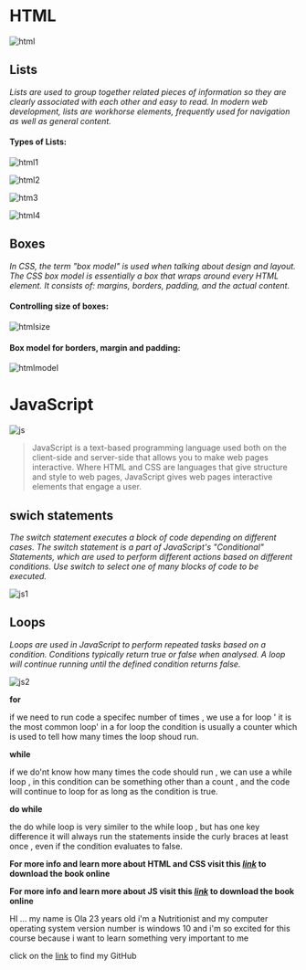 # HTML 
![html](https://tdftips.com/wp-content/uploads/2021/04/aumentar-sangria-wordpress.jpg)
## **Lists**

*Lists are used to group together related pieces of information so they are clearly associated with each other and easy to read. In modern web development, lists are workhorse elements, frequently used for navigation as well as general content.*

#### Types of Lists:
![html1](https://i2.wp.com/www.tutorialbrain.com/wp-content/uploads/2019/01/ordered-list.jpg?fit=474%2C397&ssl=1)

![html2](https://image.slidesharecdn.com/htmllist-100712013133-phpapp01/95/html-list-12-728.jpg?cb=1278898356
)

![htm3](https://i0.wp.com/www.tutorialbrain.com/wp-content/uploads/2019/01/Unordered-List.jpg?fit=474%2C397&ssl=1
)

![html4](https://image.slidesharecdn.com/creatinglists-161113230406/95/creating-lists-13-638.jpg?cb=1479078418
)

## **Boxes**

*In CSS, the term "box model" is used when talking about design and layout.
The CSS box model is essentially a box that wraps around every HTML element. It consists of: margins, borders, padding, and the actual content.*


#### Controlling size of boxes:
![htmlsize](https://codebridgeplus.com/wp-content/uploads/css-height.jpg
)

#### Box model for borders, margin and padding:
![htmlmodel](https://www.kirupa.com/html5/images/chrome_dev_tools2.png
)

# JavaScript
![js](https://miro.medium.com/max/3840/1*uZ094Kxwv_qLih3tn9AZ6Q.jpeg
)

>JavaScript is a text-based programming language used both on the client-side and server-side that allows you to make web pages interactive. Where HTML and CSS are languages that give structure and style to web pages, JavaScript gives web pages interactive elements that engage a user.


## **swich statements**

*The switch statement executes a block of code depending on different cases. The switch statement is a part of JavaScript's "Conditional" Statements, which are used to perform different actions based on different conditions. Use switch to select one of many blocks of code to be executed.*

![js1](https://images.slideplayer.com/19/5803798/slides/slide_2.jpg
)

## **Loops**

*Loops are used in JavaScript to perform repeated tasks based on a condition. Conditions typically return true or false when analysed. A loop will continue running until the defined condition returns false.*

![js2](https://www.javascripttutorial.net/wp-content/uploads/2020/01/JavaScript-for-Loop.png
)

**for**

if we need to run code a specifec number of times , we use a for loop ' it is the most common loop' in a for loop the condition is usually a counter which is used to tell how many times the loop shoud run.

**while**

if we do'nt know how many times the code should run , we can use a while loop , in this condition can be something other than a count , and the code will continue to loop for as long as the condition is true.

**do while**

the do while loop is very similer to the while loop , but has one key difference it will always run the statements inside the curly braces at least once , even if the condition evaluates to false.

 
**For more info and learn more about HTML and CSS visit this *[link](https://slack-files.com/files-pri-safe/TNGRRLUMA-F025YCDK1L1/html_css.pdf?c=1624220368-a9e0eabf32db588f)* 
to download the book online**

**For more info and learn more about JS visit this *[link](https://slack-files.com/files-pri-safe/TNGRRLUMA-F025KUGCBD1/javascript_and_jquery_interactive_jon_du.pdf?c=1624216453-2d17e5b1f6a263c9)* 
to download the book online**

HI ... my name is Ola 23 years old i'm a Nutritionist and my computer operating system version number is windows 10 and i'm so excited for this course because i want to learn something very important to me 

click on the [link](https://github.com/olaaltaslaq) to find my GitHub
